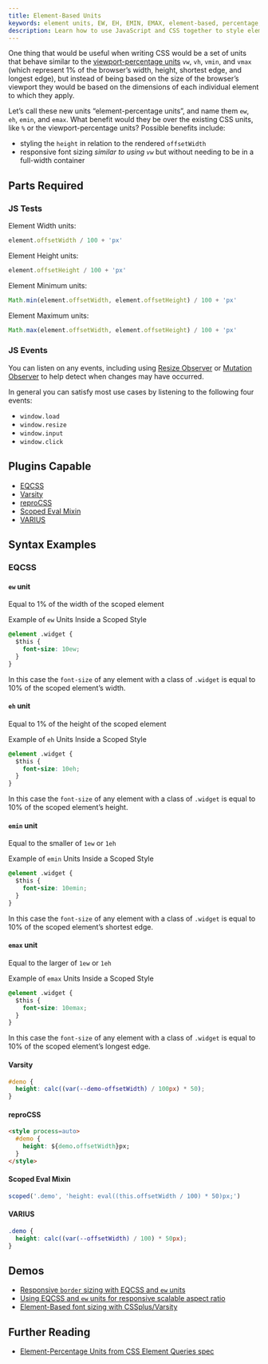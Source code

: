 ```yaml
---
title: Element-Based Units
keywords: element units, EW, EH, EMIN, EMAX, element-based, percentage, viewport units, CSS units, element height
description: Learn how to use JavaScript and CSS together to style elements using element-based units equal to 1% of the width or 1% of the height of the element you are styling.
---
```


One thing that would be useful when writing CSS would be a set of units that behave similar to the [viewport-percentage units](https://drafts.csswg.org/css-values-4/#viewport-relative-lengths) `vw`, `vh`, `vmin`, and `vmax` (which represent 1% of the browser’s width, height, shortest edge, and longest edge), but instead of being based on the size of the browser’s viewport they would be based on the dimensions of each individual element to which they apply.

Let’s call these new units “element-percentage units”, and name them `ew`, `eh`, `emin`, and `emax`. What benefit would they be over the existing CSS units, like `%` or the viewport-percentage units? Possible benefits include:

- styling the `height` in relation to the rendered `offsetWidth`
- responsive font sizing _similar to using `vw`_ but without needing to be in a full-width container

## Parts Required

### JS Tests

Element Width units:

```javascript
element.offsetWidth / 100 + 'px'
```

Element Height units:

```javascript
element.offsetHeight / 100 + 'px'
```

Element Minimum units:

```javascript
Math.min(element.offsetWidth, element.offsetHeight) / 100 + 'px'
```

Element Maximum units:

```javascript
Math.max(element.offsetWidth, element.offsetHeight) / 100 + 'px'
```

### JS Events

You can listen on any events, including using [Resize Observer](http://rawgit.com/WICG/ResizeObserver/master/index.html) or [Mutation Observer](https://developer.mozilla.org/en/docs/Web/API/MutationObserver) to help detect when changes may have occurred.

In general you can satisfy most use cases by listening to the following four events:

- `window.load`
- `window.resize`
- `window.input`
- `window.click`

## Plugins Capable

- [EQCSS](../plugins/eqcss.html)
- [Varsity](../plugins/varsity.html)
- [reproCSS](../plugins/reprocss.html)
- [Scoped Eval Mixin](../plugins/scoped-eval-mixin.html)
- [VARIUS](../plugins/varius.html)

## Syntax Examples

### EQCSS

#### `ew` unit

Equal to 1% of the width of the scoped element

Example of `ew` Units Inside a Scoped Style

```css
@element .widget {
  $this {
    font-size: 10ew;
  }
}
```

In this case the `font-size` of any element with a class of `.widget` is equal to 10% of the scoped element’s width.

#### `eh` unit

Equal to 1% of the height of the scoped element

Example of `eh` Units Inside a Scoped Style

```css
@element .widget {
  $this {
    font-size: 10eh;
  }
}
```

In this case the `font-size` of any element with a class of `.widget` is equal to 10% of the scoped element’s height.

#### `emin` unit

Equal to the smaller of `1ew` or `1eh`

Example of `emin` Units Inside a Scoped Style

```css
@element .widget {
  $this {
    font-size: 10emin;
  }
}
```

In this case the `font-size` of any element with a class of `.widget` is equal to 10% of the scoped element’s shortest edge.

#### `emax` unit

Equal to the larger of `1ew` or `1eh`

Example of `emax` Units Inside a Scoped Style

```css
@element .widget {
  $this {
    font-size: 10emax;
  }
}
```

In this case the `font-size` of any element with a class of `.widget` is equal to 10% of the scoped element’s longest edge.

#### Varsity

```css
#demo {
  height: calc((var(--demo-offsetWidth) / 100px) * 50);
}
```

#### reproCSS

```html
<style process=auto>
  #demo {
    height: ${demo.offsetWidth}px;
  }
</style>
```

#### Scoped Eval Mixin

```javascript
scoped('.demo', 'height: eval((this.offsetWidth / 100) * 50)px;')
```

#### VARIUS

```css
.demo {
  height: calc((var(--offsetWidth) / 100) * 50px);
}
```

## Demos

- [Responsive `border` sizing with EQCSS and `ew` units](https://codepen.io/tomhodgins/pen/YNKVMQ)
- [Using EQCSS and `ew` units for responsive scalable aspect ratio](https://codepen.io/tomhodgins/pen/wovGev)
- [Element-Based font sizing with CSSplus/Varsity](https://codepen.io/tomhodgins/pen/mmXVjg)

## Further Reading

- [Element-Percentage Units from CSS Element Queries spec](https://tomhodgins.github.io/element-queries-spec/element-queries.html#element-percentage-units)